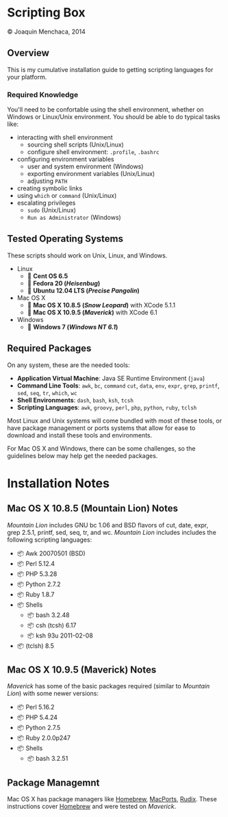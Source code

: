 # Scripting Box

© Joaquin Menchaca, 2014

## Overview

This is my cumulative installation guide to getting scripting languages for your platform.

### Required Knowledge

You'll need to be confortable using the shell environment, whether on Windows or Linux/Unix environment.  You should be able to do typical tasks like:

 * interacting with shell environment
   * sourcing shell scripts (Unix/Linux)
   * configure shell environment: `.profile`, `.bashrc`
 * configuring environment variables
   * user and system environment (Windows)
   * exporting environment variables (Unix/Linux)
   * adjusting `PATH`
 * creating symbolic links
 * using `which` or `command` (Unix/Linux)
 * escalating privileges
   * `sudo`  (Unix/Linux)
   * `Run as Administrator` (Windows)

## Tested Operating Systems

These scripts should work on Unix, Linux, and Windows.

* Linux
  * :dvd: **Cent OS 6.5**
  * :dvd: **Fedora 20 (*Heisenbug*)**
  * :dvd: **Ubuntu 12.04 LTS (*Precise Pangolin*)**
* Mac OS X
  * :dvd: **Mac OS X 10.8.5 (*Snow Leopard*)** with XCode 5.1.1
  * :dvd: **Mac OS X 10.9.5 (*Maverick*)** with XCode 6.1
* Windows
  * :dvd: **Windows 7 (*Windows NT 6.1*)**

## Required Packages

On any system, these are the needed tools:

* **Application Virtual Machine**: Java SE Runtime Environment (`java`)
* **Command Line Tools**: `awk`, `bc`, `command` `cut`, `data`, `env`, `expr`, `grep`, `printf`, `sed`, `seq`, `tr`, `which`, `wc`
* **Shell Environments**: `dash`, `bash`, `ksh`, `tcsh`
* **Scripting Languages**: `awk`, `groovy`, `perl`, `php`, `python`, `ruby`, `tclsh`

Most Linux and Unix systems will come bundled with most of these tools, or have package management or ports systems that allow for ease to download and install these tools and environments.  

For Mac OS X and Windows, there can be some challenges, so the guidelines below may help get the needed packages.

# Installation Notes

## Mac OS X 10.8.5 (Mountain Lion) Notes

*Mountain Lion* includes GNU bc 1.06 and BSD flavors of cut, date, expr, grep 2.5.1, printf, sed, seq, tr, and wc.  *Mountain Lion* includes includes the following scripting languages:

* :package: Awk 20070501 (BSD)
* :package: Perl 5.12.4
* :package: PHP 5.3.28
* :package: Python 2.7.2
* :package: Ruby 1.8.7
* :package: Shells
  * :package: bash 3.2.48
  * :package: csh (tcsh) 6.17
  * :package: ksh 93u 2011-02-08
* :package: (tclsh) 8.5

## Mac OS X 10.9.5 (Maverick) Notes

*Maverick* has some of the basic packages required (similar to *Mountain Lion*) with some newer versions:

* :package: Perl 5.16.2
* :package: PHP 5.4.24
* :package: Python 2.7.5
* :package: Ruby 2.0.0p247
* :package: Shells
  * :package: bash 3.2.51

## Package Managemnt

Mac OS X has package managers like [Homebrew](http://brew.sh/), [MacPorts](https://www.macports.org/), [Rudix](http://rudix.org/). These instructions cover [Homebrew](http://brew.sh/) and were tested on *Maverick*.
